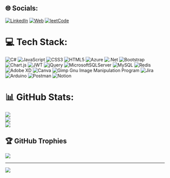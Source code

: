 
## 🌐 Socials:
[![LinkedIn](https://img.shields.io/badge/LinkedIn-%230077B5.svg?style=?style=flat-square&?logo=linkedin&logoColor=white&)](https://linkedin.com/in/talipbl)
[![Web](https://img.shields.io/static/v1?label=www&message=talipbulundu.com&?endpoint?style=?style=flat-square&url=https%3A%2F%2Ftalipbulundu.com)](https://talipbulundu.com) 
[![leetCode](https://img.shields.io/static/v1?label=leetCode&message=talipbl&logo=leetcode&style=flat-square&url=https%3A%2F%2Fleetcode.com%2Ftalipbl)](https://leetcode.com/talipbl) 


# 💻 Tech Stack:
![C#](https://img.shields.io/badge/c%23-%23239120.svg?style=for-the-badge&logo=c-sharp&logoColor=white) ![JavaScript](https://img.shields.io/badge/javascript-%23323330.svg?style=for-the-badge&logo=javascript&logoColor=%23F7DF1E) ![CSS3](https://img.shields.io/badge/css3-%231572B6.svg?style=for-the-badge&logo=css3&logoColor=white) ![HTML5](https://img.shields.io/badge/html5-%23E34F26.svg?style=for-the-badge&logo=html5&logoColor=white) ![Azure](https://img.shields.io/badge/azure-%230072C6.svg?style=for-the-badge&logo=azure-devops&logoColor=white) ![.Net](https://img.shields.io/badge/.NET-5C2D91?style=for-the-badge&logo=.net&logoColor=white) ![Bootstrap](https://img.shields.io/badge/bootstrap-%23563D7C.svg?style=for-the-badge&logo=bootstrap&logoColor=white) ![Chart.js](https://img.shields.io/badge/chart.js-F5788D.svg?style=for-the-badge&logo=chart.js&logoColor=white) ![JWT](https://img.shields.io/badge/JWT-black?style=for-the-badge&logo=JSON%20web%20tokens) ![jQuery](https://img.shields.io/badge/jquery-%230769AD.svg?style=for-the-badge&logo=jquery&logoColor=white) ![MicrosoftSQLServer](https://img.shields.io/badge/Microsoft%20SQL%20Sever-CC2927?style=for-the-badge&logo=microsoft%20sql%20server&logoColor=white) ![MySQL](https://img.shields.io/badge/mysql-%2300f.svg?style=for-the-badge&logo=mysql&logoColor=white) ![Redis](https://img.shields.io/badge/redis-%23DD0031.svg?style=for-the-badge&logo=redis&logoColor=white) ![Adobe XD](https://img.shields.io/badge/Adobe%20XD-470137?style=for-the-badge&logo=Adobe%20XD&logoColor=#FF61F6) ![Canva](https://img.shields.io/badge/Canva-%2300C4CC.svg?style=for-the-badge&logo=Canva&logoColor=white) ![Gimp Gnu Image Manipulation Program](https://img.shields.io/badge/Gimp-657D8B?style=for-the-badge&logo=gimp&logoColor=FFFFFF) ![Jira](https://img.shields.io/badge/jira-%230A0FFF.svg?style=for-the-badge&logo=jira&logoColor=white) ![Arduino](https://img.shields.io/badge/-Arduino-00979D?style=for-the-badge&logo=Arduino&logoColor=white) ![Postman](https://img.shields.io/badge/Postman-FF6C37?style=for-the-badge&logo=postman&logoColor=white) ![Notion](https://img.shields.io/badge/Notion-%23000000.svg?style=for-the-badge&logo=notion&logoColor=white)
# 📊 GitHub Stats:
![](https://github-readme-stats.vercel.app/api?username=Talipbl&theme=dark&hide_border=false&include_all_commits=true&count_private=true)<br/>
![](https://github-readme-streak-stats.herokuapp.com/?user=Talipbl&theme=dark&hide_border=false)<br/>
![](https://github-readme-stats.vercel.app/api/top-langs/?username=Talipbl&theme=dark&hide_border=false&include_all_commits=true&count_private=true&layout=compact)

## 🏆 GitHub Trophies
![](https://github-profile-trophy.vercel.app/?username=Talipbl&theme=darkhub&no-frame=false&no-bg=false&margin-w=4)

---
[![](https://visitcount.itsvg.in/api?id=Talipbl&label=Profile%20Views&color=12&icon=5&pretty=true)](https://visitcount.itsvg.in)

<!-- Proudly created with GPRM ( https://gprm.itsvg.in ) -->
